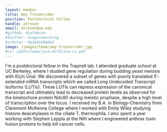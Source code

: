 ```yaml
---
layout: member
title: Amy Tresenrider
position: Postdoctoral Fellow
handle: atresen
email: atresen@uw.edu
#github: dcalderon
#twitter: diegoisworking
#scholar: Hg1mUxUAAAAJ
image: /images/team/amy-tresenrider.jpg
#cv: /pdfs/team/jose-mcfaline-cv.pdf
---
```


I'm a postdoctoral fellow in the Trapnell lab. I attended graduate school at UC Berkeley, where I studied gene regulation during budding yeast meiosis with Elçin Ünal. We discovered a subset of genes with poorly translated 5'-extended mRNA transcripts which we called Long Undecoded Transcript Isoforms (LUTIs). These LUTIs can repress expression of the canonical transcript and ultimately lead to decreased protein levels as observed for the kinetochore protein Ndc80 during meiotic prophase, despite a high level of transcription over the locus. I received my B.A. in Biology-Chemistry from Claremont McKenna College where I worked with Emily Wiley studying histone deacetylases in the ciliate T. thermophila. I also spent a year working with Stephen Leppla at the NIH where I engineered anthrax toxin fusion proteins to help kill cancer cells.
